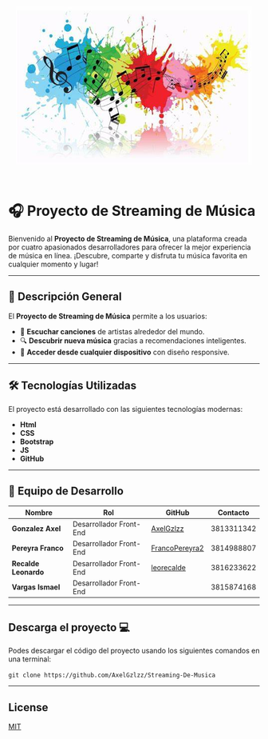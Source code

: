 <p align="center">
 <img src="./img/readme.jpeg" alt="imagen musica">
</p>
</br>

# 🎧 **Proyecto de Streaming de Música**

Bienvenido al **Proyecto de Streaming de Música**, una plataforma creada por cuatro apasionados desarrolladores para ofrecer la mejor experiencia de música en línea. ¡Descubre, comparte y disfruta tu música favorita en cualquier momento y lugar!

---

## 🚀 **Descripción General**

El **Proyecto de Streaming de Música** permite a los usuarios:

- 🎵 **Escuchar canciones** de artistas alrededor del mundo.
- 🔍 **Descubrir nueva música** gracias a recomendaciones inteligentes.
- 📱 **Acceder desde cualquier dispositivo** con diseño responsive.

---

## 🛠️ **Tecnologías Utilizadas**

El proyecto está desarrollado con las siguientes tecnologías modernas:

- **Html**
- **CSS**
- **Bootstrap**
- **JS**
- **GitHub**

---

## 👥 **Equipo de Desarrollo**

| Nombre         | Rol                             | GitHub                                           | Contacto                |
| -------------- | ------------------------------- | ------------------------------------------------ | ----------------------- |
| **Gonzalez Axel**  | Desarrollador Front-End  | [AxelGzlzz](https://github.com/AxelGzlzz)           | 3813311342          |
| **Pereyra Franco** | Desarrollador Front-End  | [FrancoPereyra2](https://github.com/FrancoPereyra2)   | 3814988807        |
| **Recalde Leonardo**| Desarrollador Front-End | [leorecalde](https://github.com/leorecalde) | 3816233622     |
| **Vargas Ismael**| Desarrollador Front-End | []() | 3815874168        |

---

## Descarga el proyecto 💻

Podes descargar el código del proyecto usando los siguientes comandos en una terminal:

`git clone https://github.com/AxelGzlzz/Streaming-De-Musica`



---
## License

[MIT](https://choosealicense.com/licenses/mit/)